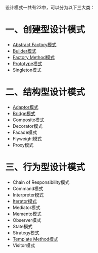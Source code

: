 设计模式一共有23中，可以分为以下三大类：

# 一、创建型设计模式

- [Abstract Factory模式](./设计模式学习之AbstractFactory模式.md)
- [Builder模式](./设计模式学习之Builder模式.md)
- [Factory Method模式](./设计模式学习之工厂方法模式.md)
- [Prototype模式](./设计模式学习之Prototype模式.md)
- Singleton模式

# 二、结构型设计模式 

- [Adaptor模式](./设计模式学习之Adapter模式.md)
- [Bridge模式](./设计模式学习之Bridge模式.md)
- Composite模式
- Decorator模式
- Facade模式
- Flyweight模式
- Proxy模式

# 三、行为型设计模式

- Chain of Responsibility模式
- Command模式
- Interpreter模式
- [Iterator模式](./设计模式学习之Iterator模式.md)
- Mediator模式
- Memento模式
- Observer模式
- State模式
- Strategy模式
- [Template Method模式](./设计模式学习之模板方法模式.md)
- Visitor模式

